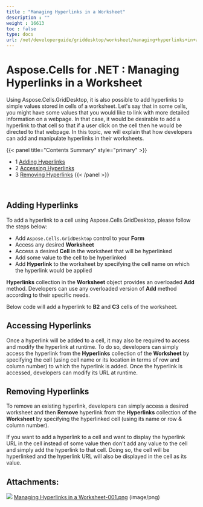 ```yaml
---
title : "Managing Hyperlinks in a Worksheet" 
description : "" 
weight : 16613 
toc : false
type: docs
url: /net/developerguide/griddesktop/worksheet/managing+hyperlinks+in+a+worksheet/
---
```


# Aspose.Cells for .NET : Managing Hyperlinks in a Worksheet


Using Aspose.Cells.GridDesktop, it is also possible to add hyperlinks to simple values stored in cells of a worksheet. Let's say that in some cells, you might have some values that you would like to link with more detailed information on a webpage. In that case, it would be desirable to add a hyperlink to that cell so that if a user click on the cell then he would be directed to that webpage. In this topic, we will explain that how developers can add and manipulate hyperlinks in their worksheets.

{{< panel title="Contents Summary" style="primary" >}}
*   1 [Adding Hyperlinks](#adding-hyperlinks)
*   2 [Accessing Hyperlinks](#accessing-hyperlinks)
*   3 [Removing Hyperlinks](#removing-hyperlinks)
{{< /panel >}}
 

 

## Adding Hyperlinks

To add a hyperlink to a cell using Aspose.Cells.GridDesktop, please follow the steps below:

*   Add `Aspose.Cells.GridDesktop` control to your **Form**
*   Access any desired **Worksheet**
*   Access a desired **Cell** in the worksheet that will be hyperlinked
*   Add some value to the cell to be hyperlinked
*   Add **Hyperlink** to the worksheet by specifying the cell name on which the hyperlink would be applied

**Hyperlinks** collection in the **Worksheet** object provides an overloaded **Add** method. Developers can use any overloaded version of **Add** method according to their specific needs.

Below code will add a hyperlink to **B2** and **C3** cells of the worksheet.

## Accessing Hyperlinks

Once a hyperlink will be added to a cell, it may also be required to access and modify the hyperlink at runtime. To do so, developers can simply access the hyperlink from the **Hyperlinks** collection of the **Worksheet** by specifying the cell (using cell name or its location in terms of row and column number) to which the hyperlink is added. Once the hyperlink is accessed, developers can modify its URL at runtime.

## Removing Hyperlinks

To remove an existing hyperlink, developers can simply access a desired worksheet and then **Remove** hyperlink from the **Hyperlinks** collection of the **Worksheet** by specifying the hyperlinked cell (using its name or row & column number).

If you want to add a hyperlink to a cell and want to display the hyperlink URL in the cell instead of some value then don't add any value to the cell and simply add the hyperlink to that cell. Doing so, the cell will be hyperlinked and the hyperlink URL will also be displayed in the cell as its value.

## Attachments:

![](https://docs2.aspose.com/cells/net/images/icons/bullet_blue.gif) [Managing Hyperlinks in a Worksheet-001.png](https://docs2.aspose.com/cells/net/attachments/5017759/5113816.png) (image/png)  

